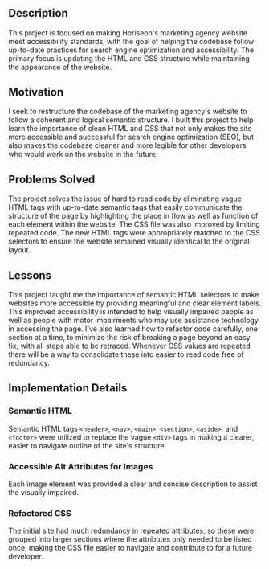 # <Horiseon-Refactor>

## Description

This project is focused on making Horiseon's marketing agency website meet accessibility standards, with the goal of helping the codebase follow up-to-date practices for search engine optimization and accessibility. The primary focus is updating the HTML and CSS structure while maintaining the appearance of the website. 

## Motivation 
I seek to restructure the codebase of the marketing agency's website to follow a coherent and logical semantic structure. I built this project to help learn the importance of clean HTML and CSS that not only makes the site more accessible and successful for search engine optimization (SEO), but also makes the codebase cleaner and more legible for other developers who would work on the website in the future.

## Problems Solved

 The project solves the issue of hard to read code by eliminating vague HTML tags with up-to-date semantic tags that easily communicate the structure of the page by highlighting the place in flow as well as function of each element within the website. The CSS file was also improved by limiting repeated code. The new HTML tags were appropriately matched to the CSS selectors to ensure the website remained visually identical to the original layout.

## Lessons

This project taught me the importance of semantic HTML selectors to make websites more accessible by providing meaningful and clear element labels. This improved accessibility is intended to help visually impaired people as well as people with motor impairments who may use assistance technology in accessing the page. I've also learned how to refactor code carefully, one section at a time, to minimize the risk of breaking a page beyond an easy fix, with all steps able to be retraced. Whenever CSS values are repeated there will be a way to consolidate these into easier to read code free of redundancy.

## Implementation Details

### Semantic HTML

Semantic HTML tags `<header>`, `<nav>`, `<main>`, `<section>`, `<aside>`, and `<footer>` were utilized to replace the vague `<div>` tags in making a clearer, easier to navigate outline of the site's structure. 

### Accessible Alt Attributes for Images

Each image element was provided a clear and concise description to assist the visually impaired.

### Refactored CSS

The initial site had much redundancy in repeated attributes, so these were grouped into larger sections where the attributes only needed to be listed once, making the CSS file easier to navigate and contribute to for a future developer. 